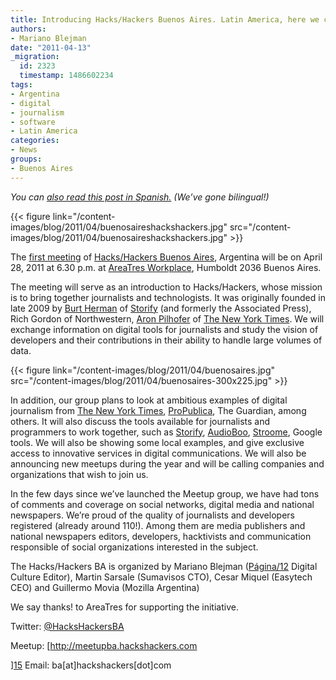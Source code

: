 ```yaml
---
title: Introducing Hacks/Hackers Buenos Aires. Latin America, here we come!
authors:
- Mariano Blejman
date: "2011-04-13"
_migration:
  id: 2323
  timestamp: 1486602234
tags:
- Argentina
- digital
- journalism
- software
- Latin America
categories:
- News
groups:
- Buenos Aires
---
```


_You can [also read this post in Spanish.][1] (We&#8217;ve gone bilingual!)_ 

{{< figure link="/content-images/blog/2011/04/buenosaireshackshackers.jpg" src="/content-images/blog/2011/04/buenosaireshackshackers.jpg" >}}

The [first meeting][2] of [Hacks/Hackers Buenos Aires][3], Argentina will be on April 28, 2011 at 6.30 p.m. at [AreaTres Workplace][4], Humboldt 2036 Buenos Aires.

The meeting will serve as an introduction to Hacks/Hackers, whose mission is to bring together journalists and technologists. It was originally founded in late 2009 by [Burt Herman][5] of [Storify][6] (and formerly the Associated Press), Rich Gordon of Northwestern, [Aron Pilhofer][7] of [The New York Times][8]. We will exchange information on digital tools for journalists and study the vision of developers and their contributions in their ability to handle large volumes of data.

{{< figure link="/content-images/blog/2011/04/buenosaires.jpg" src="/content-images/blog/2011/04/buenosaires-300x225.jpg" >}}

In addition, our group plans to look at ambitious examples of digital journalism from [The New York Times][8], [ProPublica][9], [][10]The Guardian, among others. It will also discuss the tools available for journalists and programmers to work together, such as [Storify][6], [AudioBoo][11], [Stroome][12], Google tools. We will also be showing some local examples, and give exclusive access to innovative services in digital communications. We will also be announcing new meetups during the year and will be calling companies and organizations that wish to join us.

In the few days since we&#8217;ve launched the Meetup group, we have had tons of comments and coverage on social networks, digital media and national newspapers. We&#8217;re proud of the quality of journalists and developers registered (already around 110!). Among them are media publishers and national newspapers editors, developers, hacktivists and communication responsible of social organizations interested in the subject.

The Hacks/Hackers BA is organized by Mariano Blejman ([Página/12][13] Digital Culture Editor), Martin Sarsale (Sumavisos CTO), Cesar Miquel (Easytech CEO) and Guillermo Movia (Mozilla Argentina)

We say thanks! to AreaTres for supporting the initiative.

Twitter: [@HacksHackersBA][14]

Meetup: [http://meetupba.hackshackers.com

][15] Email: ba[at]hackshackers[dot]com

 [1]: http://hackshackers.com/2011/04/13/hackshackers-buenos-aires-en-marcha/
 [2]: http://www.meetup.com/HacksHackersBA/events/17233577/
 [3]: http://www.meetup.com/HacksHackersBA/
 [4]: http://www.areatresworkplace.com "AreaTres"
 [5]: http://burtherman.com
 [6]: http://storify.com
 [7]: http://twitter.com/pilhofer
 [8]: http://nytimes.com
 [9]: http://propublica.org
 [10]: //www.guardian.co.uk
 [11]: http://audioboo.com
 [12]: http://stroome.com
 [13]: http://www.pagina12.com.ar "Página/12"
 [14]: http://twitter.com/HacksHackersBA
 [15]: http://meetupba.hackshackers.com/
